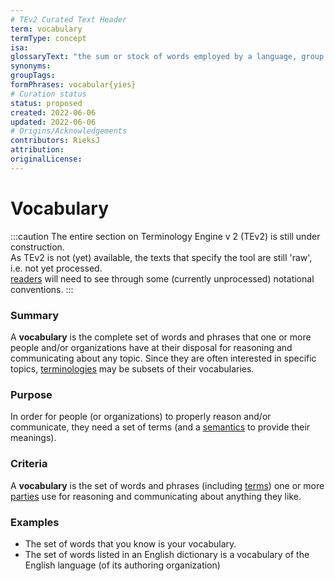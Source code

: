 ```yaml
---
# TEv2 Curated Text Header
term: vocabulary
termType: concept
isa:
glossaryText: "the sum or stock of words employed by a language, group, individual, or work or in a field of knowledge."
synonyms:
groupTags:
formPhrases: vocabular{yies}
# Curation status
status: proposed
created: 2022-06-06
updated: 2022-06-06
# Origins/Acknowledgements
contributors: RieksJ
attribution:
originalLicense:
---
```


# Vocabulary

:::caution
The entire section on Terminology Engine v 2 (TEv2) is still under construction.<br/>
As TEv2 is not (yet) available, the texts that specify the tool are still 'raw', i.e. not yet processed.<br/>[readers](@) will need to see through some (currently unprocessed) notational conventions.
:::

### Summary
A **vocabulary** is the complete set of words and phrases that one or more people and/or organizations have at their disposal for reasoning and communicating about any topic. Since they are often interested in specific topics, [terminologies](@) may be subsets of their vocabularies.

### Purpose
In order for people (or organizations) to properly reason and/or communicate, they need a set of terms (and a [semantics](@) to provide their meanings).

### Criteria
A **vocabulary** is the set of words and phrases (including [terms](@)) one or more [parties](@) use for reasoning and communicating about anything they like.

### Examples
- The set of words that you know is your vocabulary.
- The set of words listed in an English dictionary is a vocabulary of the English language (of its authoring organization)